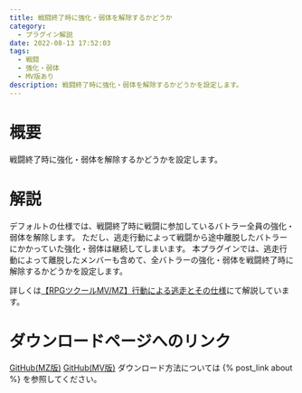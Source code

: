 ```yaml
---
title: 戦闘終了時に強化・弱体を解除するかどうか
category:
  - プラグイン解説
date: 2022-08-13 17:52:03
tags:
  - 戦闘
  - 強化・弱体
  - MV版あり
description: 戦闘終了時に強化・弱体を解除するかどうかを設定します。
---
```


# 概要

戦闘終了時に強化・弱体を解除するかどうかを設定します。

# 解説

デフォルトの仕様では、戦闘終了時に戦闘に参加しているバトラー全員の強化・弱体を解除します。
ただし、逃走行動によって戦闘から途中離脱したバトラーにかかっていた強化・弱体は継続してしまいます。
本プラグインでは、逃走行動によって離脱したメンバーも含めて、全バトラーの強化・弱体を戦闘終了時に解除するかどうかを設定します。

詳しくは[【RPGツクールMV/MZ】行動による逃走とその仕様](https://elleonard.github.io/nplus_doc/2022/08/13/engineering/rmmz/escape-by-action/)にて解説しています。

# ダウンロードページへのリンク

[GitHub(MZ版)](https://github.com/elleonard/DarkPlasma-MZ-Plugins/blob/release/DarkPlasma_RemoveBuffAtBattleEnd.js)
[GitHub(MV版)](https://github.com/elleonard/DarkPlasma-MV-Plugins/blob/release/DarkPlasma_RemoveBuffAtBattleEnd.js)
ダウンロード方法については {% post_link about %} を参照してください。
